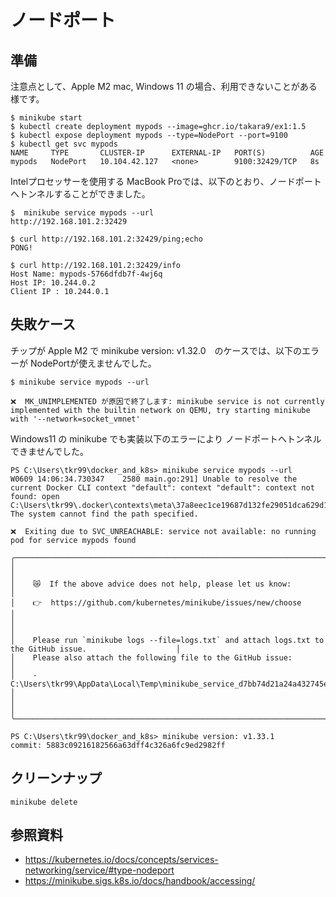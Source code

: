 # ノードポート

## 準備
注意点として、Apple M2 mac, Windows 11 の場合、利用できないことがある様です。

```
$ minikube start
$ kubectl create deployment mypods --image=ghcr.io/takara9/ex1:1.5
$ kubectl expose deployment mypods --type=NodePort --port=9100
$ kubectl get svc mypods
NAME     TYPE       CLUSTER-IP      EXTERNAL-IP   PORT(S)          AGE
mypods   NodePort   10.104.42.127   <none>        9100:32429/TCP   8s
```

Intelプロセッサーを使用する MacBook Proでは、以下のとおり、ノードポートへトンネルすることができました。
```
$  minikube service mypods --url
http://192.168.101.2:32429

$ curl http://192.168.101.2:32429/ping;echo
PONG!

$ curl http://192.168.101.2:32429/info
Host Name: mypods-5766dfdb7f-4wj6q
Host IP: 10.244.0.2
Client IP : 10.244.0.1
```


## 失敗ケース

チップが Apple M2 で minikube version: v1.32.0　のケースでは、以下のエラーが NodePortが使えませんでした。
```
$ minikube service mypods --url

❌  MK_UNIMPLEMENTED が原因で終了します: minikube service is not currently implemented with the builtin network on QEMU, try starting minikube with '--network=socket_vmnet'

```

Windows11 の minikube でも実装以下のエラーにより ノードポートへトンネルできませんでした。
```
PS C:\Users\tkr99\docker_and_k8s> minikube service mypods --url
W0609 14:06:34.730347    2580 main.go:291] Unable to resolve the current Docker CLI context "default": context "default": context not found: open C:\Users\tkr99\.docker\contexts\meta\37a8eec1ce19687d132fe29051dca629d164e2c4958ba141d5f4133a33f0688f\meta.json: The system cannot find the path specified.

❌  Exiting due to SVC_UNREACHABLE: service not available: no running pod for service mypods found

╭───────────────────────────────────────────────────────────────────────────────────────────────────────────╮
│                                                                                                           │
│    😿  If the above advice does not help, please let us know:                                             │
│    👉  https://github.com/kubernetes/minikube/issues/new/choose                                           │
│                                                                                                           │
│    Please run `minikube logs --file=logs.txt` and attach logs.txt to the GitHub issue.                    │
│    Please also attach the following file to the GitHub issue:                                             │
│    - C:\Users\tkr99\AppData\Local\Temp\minikube_service_d7bb74d21a24a432745e209c18039dda67202648_0.log    │
│                                                                                                           │
╰───────────────────────────────────────────────────────────────────────────────────────────────────────────╯

PS C:\Users\tkr99\docker_and_k8s> minikube version: v1.33.1
commit: 5883c09216182566a63dff4c326a6fc9ed2982ff
```






## クリーンナップ
```
minikube delete
```

## 参照資料
- https://kubernetes.io/docs/concepts/services-networking/service/#type-nodeport
- https://minikube.sigs.k8s.io/docs/handbook/accessing/


